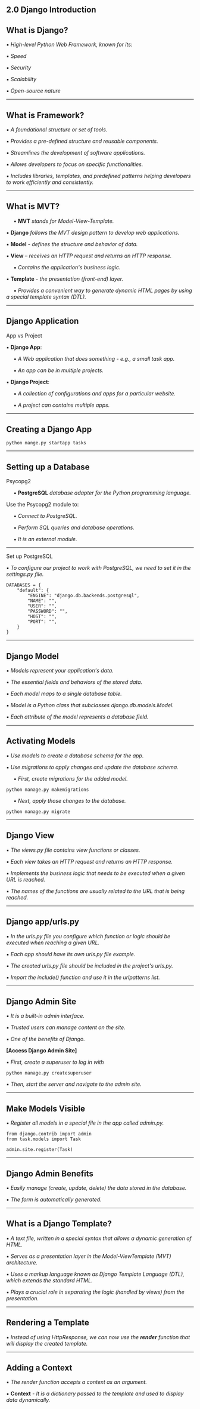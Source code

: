2.0 ﻿Django Introduction
-----------------------------
What is Django?
-----------------------------

▪ *High-level Python Web Framework, known for its:*

▪ *Speed*

▪ *Security*

▪ *Scalability*

▪ *Open-source nature*

-----------------------------------
What is Framework?
-----------------------------------

▪ *A foundational structure or set of tools.*

▪ *Provides a pre-defined structure and
reusable components.*

▪ *Streamlines the development of software applications.*

▪ *Allows developers to focus on specific functionalities.*

▪ *Includes libraries, templates, and predefined patterns
helping developers to work efficiently and consistently.*

-----------------------------------------------
What is MVT?
-----------------------------------------------
&nbsp;&nbsp;&nbsp;&nbsp; ▪ <strong>MVT</strong> *stands for Model-View-Template.*


▪ <strong>Django</strong> *follows the MVT design pattern to develop
web applications.*

▪ <strong>Model</strong> - *defines the structure and behavior of data.*

▪ <strong>View</strong> – *receives an HTTP request and returns an
HTTP response.*

&nbsp;&nbsp;&nbsp;&nbsp; ▪ *Contains the application's business logic.*

▪ <strong>Template</strong> - *the presentation (front-end) layer.*

&nbsp;&nbsp;&nbsp;&nbsp; ▪ *Provides a convenient way to generate dynamic HTML
pages by using a special template syntax (DTL).*

-------------------------------------------------------
Django Application
-------------------------------------------------------

App vs Project

▪ <strong>Django App</strong>:                                        

&nbsp;&nbsp;&nbsp;&nbsp; ▪ *A Web application that does something - e.g., a small task app.*                                      

&nbsp;&nbsp;&nbsp;&nbsp; ▪ *An app can be in multiple projects.*   

▪ <strong>Django Project</strong>:

&nbsp;&nbsp;&nbsp;&nbsp; ▪ *A collection of configurations and apps for a particular website.*

&nbsp;&nbsp;&nbsp;&nbsp; ▪ *A project can contains multiple apps.*

------------------------------------------------------------
Creating a Django App
------------------------------------------------------------

    python mange.py startapp tasks

------------------------------------------------------------
Setting up a Database
------------------------------------------------------------

Psycopg2

&nbsp;&nbsp;&nbsp;&nbsp; ▪ <strong>PostgreSQL</strong> *database adapter for the Python programming language.*

Use the Psycopg2 module to:

&nbsp;&nbsp;&nbsp;&nbsp; ▪ *Connect to PostgreSQL.*

&nbsp;&nbsp;&nbsp;&nbsp; ▪ *Perform SQL queries and database operations.*

&nbsp;&nbsp;&nbsp;&nbsp; ▪ *It is an external module.*

----------------------------------------------------------------
Set up PostgreSQL

▪ *To configure our project to work with PostgreSQL, we need to
set it in the settings.py file.*

    DATABASES = {
        "default": {
            "ENGINE": "django.db.backends.postgresql",
            "NAME": "",
            "USER": "",
            "PASSWORD": "",
            "HOST": "",
            "PORT": "",
        }
    }

------------------------------------------------------------
Django Model
------------------------------------------------------------

▪ *Models represent your application's data.*

▪ *The essential fields and behaviors of the stored data.*

▪ *Each model maps to a single database table.*

▪ *Model is a Python class that subclasses
django.db.models.Model.*

▪ *Each attribute of the model represents a
database field.*

---------------------------------------------------------------
Activating Models
---------------------------------------------------------------

▪ *Use models to create a database schema for the app.*

▪ *Use migrations to apply changes and update the
database schema.*

&nbsp;&nbsp;&nbsp;&nbsp; ▪ *First, create migrations for the added model.*

    python manage.py makemigrations


&nbsp;&nbsp;&nbsp;&nbsp; ▪ *Next, apply those changes to the database.*
            
    python manage.py migrate


--------------------------------------------------------------------------
Django View
--------------------------------------------------------------------------

▪ *The views.py file contains view functions
or classes.*

▪ *Each view takes an HTTP request and returns an
HTTP response.*

▪ *Implements the business logic that needs to be
executed when a given URL is reached.*

▪ *The names of the functions are usually related to
the URL that is being reached.*

-----------------------------------------------------------------------------
Django app/urls.py
-----------------------------------------------------------------------------

▪ *In the urls.py file you configure which function or
logic should be executed when reaching a given URL.*

▪ *Each app should have its own urls.py file
example.*

▪ *The created urls.py file should be included in the
project's urls.py.*

▪ *Import the include() function and use it in the
urlpatterns list.*

---------------------------------------------------------------------------------
Django Admin Site
---------------------------------------------------------------------------------

▪ *It is a built-in admin interface.*

▪ *Trusted users can manage content on the site.*

▪ *One of the benefits of Django.*

<strong>[Access Django Admin Site]</strong>

▪ *First, create a superuser to log in with*

    python manage.py createsuperuser

▪ *Then, start the server and navigate to the admin site.*

-----------------------------------------------------------------------------------------
Make Models Visible
-----------------------------------------------------------------------------------------

▪ *Register all models in a special file in the app
called admin.py.*

    from django.contrib import admin
    from task.models import Task

    admin.site.register(Task) 

-------------------------------------------------------------------------------------------
Django Admin Benefits
-------------------------------------------------------------------------------------------

▪ *Easily manage (create, update, delete) the data stored
in the database.*

▪ *The form is automatically generated.*

--------------------------------------------------------------------------------------------
What is a Django Template?
--------------------------------------------------------------------------------------------

▪ *A text file, written in a special syntax that allows a
dynamic generation of HTML.*

▪ *Serves as a presentation layer in the Model-ViewTemplate (MVT) architecture.*

▪ *Uses a markup language known as Django Template Language (DTL), which extends the standard HTML.*

▪ *Plays a crucial role in separating the logic (handled by views) from the presentation.*

----------------------------------------------------------------------------------------------
Rendering a Template
----------------------------------------------------------------------------------------------

▪ *Instead of using HttpResponse, we can now use the <strong>render</strong>
function that will display the created templatе.*

-----------------------------------------------------------------------------------------------
Adding a Context
-----------------------------------------------------------------------------------------------

▪ *The render function accepts a context as
an argument.*

▪ <strong>Context</strong> - *It is a dictionary passed to the template and used
to display data dynamically.*













